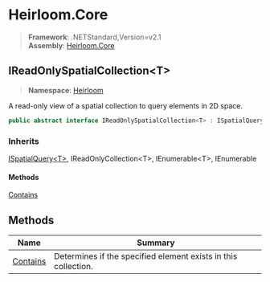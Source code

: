 # Heirloom.Core

> **Framework**: .NETStandard,Version=v2.1  
> **Assembly**: [Heirloom.Core][0]  

## IReadOnlySpatialCollection\<T>

> **Namespace**: [Heirloom][0]  

A read-only view of a spatial collection to query elements in 2D space.

```cs
public abstract interface IReadOnlySpatialCollection<T> : ISpatialQuery<T>, IReadOnlyCollection<T>, IEnumerable<T>, IEnumerable
```

### Inherits

[ISpatialQuery\<T>][1], IReadOnlyCollection\<T>, IEnumerable\<T>, IEnumerable

#### Methods

[Contains][2]

## Methods

| Name          | Summary                                                        |
|---------------|----------------------------------------------------------------|
| [Contains][2] | Determines if the specified element exists in this collection. |

[0]: ../Heirloom.Core.md
[1]: Heirloom.ISpatialQuery[T].md
[2]: Heirloom.IReadOnlySpatialCollection[T].Contains.md
